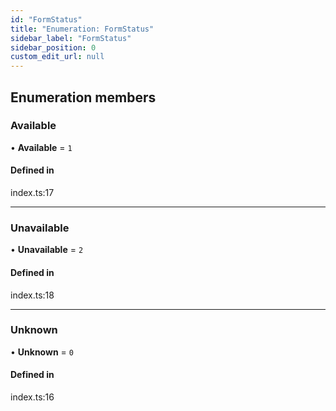 ```yaml
---
id: "FormStatus"
title: "Enumeration: FormStatus"
sidebar_label: "FormStatus"
sidebar_position: 0
custom_edit_url: null
---
```


## Enumeration members

### Available

• **Available** = `1`

#### Defined in

index.ts:17

___

### Unavailable

• **Unavailable** = `2`

#### Defined in

index.ts:18

___

### Unknown

• **Unknown** = `0`

#### Defined in

index.ts:16
